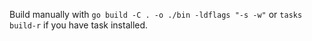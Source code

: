 Build manually with `go build -C . -o ./bin -ldflags "-s -w"` or `tasks build-r` if you have task installed.
